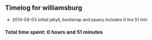 ## Timelog for williamsburg
* 2014-04-03 initial jekyll, bootstrap and jquery includes 0 hrs 51 min

### Total time spent: 0 hours and 51 minutes 